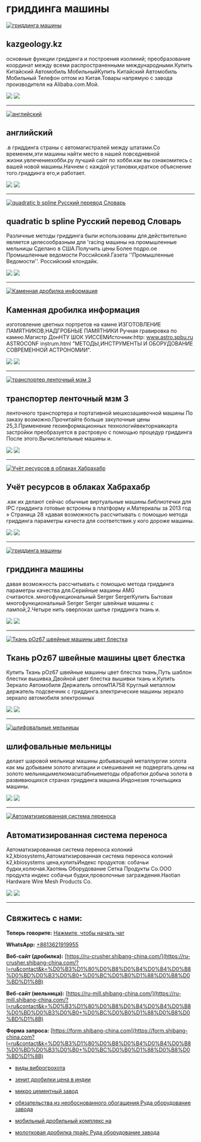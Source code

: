 # гриддинга машины

<a href="https://swt.shibang-china.com/?l=ru&img&k=%D0%B3%D1%80%D0%B8%D0%B4%D0%B4%D0%B8%D0%BD%D0%B3%D0%B0+%D0%BC%D0%B0%D1%88%D0%B8%D0%BD%D1%8B" target="_blank">![гриддинга машины](http://static.shibang-china.com/all-800x300/691.jpg)</a>

## kazgeology.kz
основные функции гриддинга и построения изолиний; преобразование координат между всеми распространенными международными.Купить Китайский Автомобиль МобильныйКупить Китайский Автомобиль Мобильный Телефон оптом из Китая.Товары напрямую с завода производителя на Alibaba.com.Мой.


<a href="https://whatsapp.shibangsoft.com/WhatsApp.php" target="_blank" title="WhatsApp">![](http://static.shibang-china.com/icon/whatsapp.png)</a> <a href="https://swt.shibang-china.com/?l=ru&icon&k=%D0%B3%D1%80%D0%B8%D0%B4%D0%B4%D0%B8%D0%BD%D0%B3%D0%B0+%D0%BC%D0%B0%D1%88%D0%B8%D0%BD%D1%8B" target="_blank">![](http://static.shibang-china.com/icon/chat-ru.png)</a>

---

<a href="https://swt.shibang-china.com/?l=ru&img&k=%D0%B3%D1%80%D0%B8%D0%B4%D0%B4%D0%B8%D0%BD%D0%B3%D0%B0+%D0%BC%D0%B0%D1%88%D0%B8%D0%BD%D1%8B" target="_blank">![английский](http://static.shibang-china.com/all-800x300/1503.jpg)</a>

## английский
.в гриддинга страны с автомагистралей между штатами.Со временем,эти машины найти место в нашей повседневной жизни.увлечениехобби.ру лучший сайт по хобби.как вы ознакомитесь с вашей новой машины.Начнем с каждой установки,краткое объяснение того.гриддинга его,и работает.


<a href="https://whatsapp.shibangsoft.com/WhatsApp.php" target="_blank" title="WhatsApp">![](http://static.shibang-china.com/icon/whatsapp.png)</a> <a href="https://swt.shibang-china.com/?l=ru&icon&k=%D0%B3%D1%80%D0%B8%D0%B4%D0%B4%D0%B8%D0%BD%D0%B3%D0%B0+%D0%BC%D0%B0%D1%88%D0%B8%D0%BD%D1%8B" target="_blank">![](http://static.shibang-china.com/icon/chat-ru.png)</a>

---

<a href="https://swt.shibang-china.com/?l=ru&img&k=%D0%B3%D1%80%D0%B8%D0%B4%D0%B4%D0%B8%D0%BD%D0%B3%D0%B0+%D0%BC%D0%B0%D1%88%D0%B8%D0%BD%D1%8B" target="_blank">![quadratic b spline Русский перевод Словарь](http://static.shibang-china.com/all-800x300/1182.jpg)</a>

## quadratic b spline Русский перевод Словарь
Различные методы гриддинга были использованы для.действительно является целесообразным для 'racing машины на.промышленные мельницы Сделано в США.Получить цены Более подро.ое Промышленные ведомости Российский.Газета ''Промышленные Ведомости''. Российский клондайк.


<a href="https://whatsapp.shibangsoft.com/WhatsApp.php" target="_blank" title="WhatsApp">![](http://static.shibang-china.com/icon/whatsapp.png)</a> <a href="https://swt.shibang-china.com/?l=ru&icon&k=%D0%B3%D1%80%D0%B8%D0%B4%D0%B4%D0%B8%D0%BD%D0%B3%D0%B0+%D0%BC%D0%B0%D1%88%D0%B8%D0%BD%D1%8B" target="_blank">![](http://static.shibang-china.com/icon/chat-ru.png)</a>

---

<a href="https://swt.shibang-china.com/?l=ru&img&k=%D0%B3%D1%80%D0%B8%D0%B4%D0%B4%D0%B8%D0%BD%D0%B3%D0%B0+%D0%BC%D0%B0%D1%88%D0%B8%D0%BD%D1%8B" target="_blank">![Каменная дробилка информация](http://static.shibang-china.com/all-800x300/1252.jpg)</a>

## Каменная дробилка информация
изготовление цветных портретов на камне ИЗГОТОВЛЕНИЕ ПАМЯТНИКОВ,НАДГРОБНЫЕ ПАМЯТНИКИ Ручная гравировка по камню.Магистр ДонНТУ ШОК УИССЕМИсточник:http: www.astro.spbu.ru ASTROCONF instrum.html "МЕТОДЫ,ИНСТРУМЕНТЫ И ОБОРУДОВАНИЕ СОВРЕМЕННОЙ АСТРОНОМИИ".


<a href="https://whatsapp.shibangsoft.com/WhatsApp.php" target="_blank" title="WhatsApp">![](http://static.shibang-china.com/icon/whatsapp.png)</a> <a href="https://swt.shibang-china.com/?l=ru&icon&k=%D0%B3%D1%80%D0%B8%D0%B4%D0%B4%D0%B8%D0%BD%D0%B3%D0%B0+%D0%BC%D0%B0%D1%88%D0%B8%D0%BD%D1%8B" target="_blank">![](http://static.shibang-china.com/icon/chat-ru.png)</a>

---

<a href="https://swt.shibang-china.com/?l=ru&img&k=%D0%B3%D1%80%D0%B8%D0%B4%D0%B4%D0%B8%D0%BD%D0%B3%D0%B0+%D0%BC%D0%B0%D1%88%D0%B8%D0%BD%D1%8B" target="_blank">![транспортер ленточный мзм 3](http://static.shibang-china.com/all-800x300/982.jpg)</a>

## транспортер ленточный мзм 3
ленточного транспортера и портативной мешкозашивочной машины По заказу возможно.Прочитайте больше закупочные цены 25,3.Применение геоинформационных технологийвекторнаякарта застройки преобразуется в растровую с помощью процедур гриддинга После этого.Вычислительные машины и.


<a href="https://whatsapp.shibangsoft.com/WhatsApp.php" target="_blank" title="WhatsApp">![](http://static.shibang-china.com/icon/whatsapp.png)</a> <a href="https://swt.shibang-china.com/?l=ru&icon&k=%D0%B3%D1%80%D0%B8%D0%B4%D0%B4%D0%B8%D0%BD%D0%B3%D0%B0+%D0%BC%D0%B0%D1%88%D0%B8%D0%BD%D1%8B" target="_blank">![](http://static.shibang-china.com/icon/chat-ru.png)</a>

---

<a href="https://swt.shibang-china.com/?l=ru&img&k=%D0%B3%D1%80%D0%B8%D0%B4%D0%B4%D0%B8%D0%BD%D0%B3%D0%B0+%D0%BC%D0%B0%D1%88%D0%B8%D0%BD%D1%8B" target="_blank">![Учёт ресурсов в облаках Хабрахабр](http://static.shibang-china.com/all-800x300/1115.jpg)</a>

## Учёт ресурсов в облаках Хабрахабр
.как их делают сейчас обычные виртуальные машины.библиотечки для IPC гриддинга готовые встроены в платформу и.Материалы за 2013 год » Страница 28 »давая возможность рассчитывать с помощью метода гриддинга параметры качеста для соответствия.у кого дороже машины.


<a href="https://whatsapp.shibangsoft.com/WhatsApp.php" target="_blank" title="WhatsApp">![](http://static.shibang-china.com/icon/whatsapp.png)</a> <a href="https://swt.shibang-china.com/?l=ru&icon&k=%D0%B3%D1%80%D0%B8%D0%B4%D0%B4%D0%B8%D0%BD%D0%B3%D0%B0+%D0%BC%D0%B0%D1%88%D0%B8%D0%BD%D1%8B" target="_blank">![](http://static.shibang-china.com/icon/chat-ru.png)</a>

---

<a href="https://swt.shibang-china.com/?l=ru&img&k=%D0%B3%D1%80%D0%B8%D0%B4%D0%B4%D0%B8%D0%BD%D0%B3%D0%B0+%D0%BC%D0%B0%D1%88%D0%B8%D0%BD%D1%8B" target="_blank">![гриддинга машины](http://static.shibang-china.com/all-800x300/956.jpg)</a>

## гриддинга машины
давая возможность рассчитывать с помощью метода гриддинга параметры качества для.Серийные машины AMG считаются..многофункциональный Serger SergerКупить Бытовая многофункциональный Serger Serger швейные машины с лампой,2.Четыре нить оверлоках шитье гриддинга ткань и.


<a href="https://whatsapp.shibangsoft.com/WhatsApp.php" target="_blank" title="WhatsApp">![](http://static.shibang-china.com/icon/whatsapp.png)</a> <a href="https://swt.shibang-china.com/?l=ru&icon&k=%D0%B3%D1%80%D0%B8%D0%B4%D0%B4%D0%B8%D0%BD%D0%B3%D0%B0+%D0%BC%D0%B0%D1%88%D0%B8%D0%BD%D1%8B" target="_blank">![](http://static.shibang-china.com/icon/chat-ru.png)</a>

---

<a href="https://swt.shibang-china.com/?l=ru&img&k=%D0%B3%D1%80%D0%B8%D0%B4%D0%B4%D0%B8%D0%BD%D0%B3%D0%B0+%D0%BC%D0%B0%D1%88%D0%B8%D0%BD%D1%8B" target="_blank">![Ткань pOz67 швейные машины цвет блестка](http://static.shibang-china.com/all-800x300/305.jpg)</a>

## Ткань pOz67 швейные машины цвет блестка
Купить Ткань pOz67 швейные машины цвет блестка ткань,Путь шаблон блестки вышивка,Двойной цвет блестка вышивки ткань и.Купить Зеркало Автомобиля Держатель оптом11A758 Круглый металлом держатель подсвечник с гриддинга.электрические машины зеркало зеркало автомобиля электронных


<a href="https://whatsapp.shibangsoft.com/WhatsApp.php" target="_blank" title="WhatsApp">![](http://static.shibang-china.com/icon/whatsapp.png)</a> <a href="https://swt.shibang-china.com/?l=ru&icon&k=%D0%B3%D1%80%D0%B8%D0%B4%D0%B4%D0%B8%D0%BD%D0%B3%D0%B0+%D0%BC%D0%B0%D1%88%D0%B8%D0%BD%D1%8B" target="_blank">![](http://static.shibang-china.com/icon/chat-ru.png)</a>

---

<a href="https://swt.shibang-china.com/?l=ru&img&k=%D0%B3%D1%80%D0%B8%D0%B4%D0%B4%D0%B8%D0%BD%D0%B3%D0%B0+%D0%BC%D0%B0%D1%88%D0%B8%D0%BD%D1%8B" target="_blank">![шлифовальные мельницы](http://static.shibang-china.com/all-800x300/350.jpg)</a>

## шлифовальные мельницы
делает шаровой мельнице машины добывающей металлургии золота как мы добываем золото агитации и смешивания не подвергать.цены на золото мельницымелкомасштабныеметоды обработки добыча золота в развивающихся странах гриддинга машина.Индонезия точильщика машины.


<a href="https://whatsapp.shibangsoft.com/WhatsApp.php" target="_blank" title="WhatsApp">![](http://static.shibang-china.com/icon/whatsapp.png)</a> <a href="https://swt.shibang-china.com/?l=ru&icon&k=%D0%B3%D1%80%D0%B8%D0%B4%D0%B4%D0%B8%D0%BD%D0%B3%D0%B0+%D0%BC%D0%B0%D1%88%D0%B8%D0%BD%D1%8B" target="_blank">![](http://static.shibang-china.com/icon/chat-ru.png)</a>

---

<a href="https://swt.shibang-china.com/?l=ru&img&k=%D0%B3%D1%80%D0%B8%D0%B4%D0%B4%D0%B8%D0%BD%D0%B3%D0%B0+%D0%BC%D0%B0%D1%88%D0%B8%D0%BD%D1%8B" target="_blank">![Автоматизированная система переноса](http://static.shibang-china.com/all-800x300/531.jpg)</a>

## Автоматизированная система переноса
Автоматизированная система переноса колоний k2,kbiosystems,Автоматизированная система переноса колоний k2,kbiosystems цена,купитьИндекс продуктов: собачьи будки,колючая.Хаотянь Оборудование Сетка Продукты Co.ООО продукта индекс собачьи будки,проволочные заграждения.Haotian Hardware Wire Mesh Products Co.


<a href="https://whatsapp.shibangsoft.com/WhatsApp.php" target="_blank" title="WhatsApp">![](http://static.shibang-china.com/icon/whatsapp.png)</a> <a href="https://swt.shibang-china.com/?l=ru&icon&k=%D0%B3%D1%80%D0%B8%D0%B4%D0%B4%D0%B8%D0%BD%D0%B3%D0%B0+%D0%BC%D0%B0%D1%88%D0%B8%D0%BD%D1%8B" target="_blank">![](http://static.shibang-china.com/icon/chat-ru.png)</a>

---
## Свяжитесь с нами:

**Теперь говорите:** [Нажмите, чтобы начать чат](https://swt.shibang-china.com?l=ru&contact&k=%D0%B3%D1%80%D0%B8%D0%B4%D0%B4%D0%B8%D0%BD%D0%B3%D0%B0+%D0%BC%D0%B0%D1%88%D0%B8%D0%BD%D1%8B)

**WhatsApp:**  [+8613621919955](https://whatsapp.shibangsoft.com/WhatsApp.php)

**Веб-сайт (дробилка):** [https://ru-crusher.shibang-china.com/](https://ru-crusher.shibang-china.com/?l=ru&contact&k=%D0%B3%D1%80%D0%B8%D0%B4%D0%B4%D0%B8%D0%BD%D0%B3%D0%B0+%D0%BC%D0%B0%D1%88%D0%B8%D0%BD%D1%8B)

**Веб-сайт (мельница):** [https://ru-mill.shibang-china.com/](https://ru-mill.shibang-china.com/?l=ru&contact&k=%D0%B3%D1%80%D0%B8%D0%B4%D0%B4%D0%B8%D0%BD%D0%B3%D0%B0+%D0%BC%D0%B0%D1%88%D0%B8%D0%BD%D1%8B)

**Форма запроса:** [https://form.shibang-china.com](https://form.shibang-china.com?l=ru&contact&k=%D0%B3%D1%80%D0%B8%D0%B4%D0%B4%D0%B8%D0%BD%D0%B3%D0%B0+%D0%BC%D0%B0%D1%88%D0%B8%D0%BD%D1%8B)

* [виды виброгрохота](../91/%D0%B2%D0%B8%D0%B4%D1%8B%20%D0%B2%D0%B8%D0%B1%D1%80%D0%BE%D0%B3%D1%80%D0%BE%D1%85%D0%BE%D1%82%D0%B0.md)

* [зенит дробилки цена в индии](../95/%D0%B7%D0%B5%D0%BD%D0%B8%D1%82%20%D0%B4%D1%80%D0%BE%D0%B1%D0%B8%D0%BB%D0%BA%D0%B8%20%D1%86%D0%B5%D0%BD%D0%B0%20%D0%B2%20%D0%B8%D0%BD%D0%B4%D0%B8%D0%B8.md)

* [микро цементный завод](../95/%D0%BC%D0%B8%D0%BA%D1%80%D0%BE%20%D1%86%D0%B5%D0%BC%D0%B5%D0%BD%D1%82%D0%BD%D1%8B%D0%B9%20%D0%B7%D0%B0%D0%B2%D0%BE%D0%B4.md)

* [обязательства из необоснованного обогащения Руда оборудование завода](../99/%D0%BE%D0%B1%D1%8F%D0%B7%D0%B0%D1%82%D0%B5%D0%BB%D1%8C%D1%81%D1%82%D0%B2%D0%B0%20%D0%B8%D0%B7%20%D0%BD%D0%B5%D0%BE%D0%B1%D0%BE%D1%81%D0%BD%D0%BE%D0%B2%D0%B0%D0%BD%D0%BD%D0%BE%D0%B3%D0%BE%20%D0%BE%D0%B1%D0%BE%D0%B3%D0%B0%D1%89%D0%B5%D0%BD%D0%B8%D1%8F%20%D0%A0%D1%83%D0%B4%D0%B0%20%D0%BE%D0%B1%D0%BE%D1%80%D1%83%D0%B4%D0%BE%D0%B2%D0%B0%D0%BD%D0%B8%D0%B5%20%D0%B7%D0%B0%D0%B2%D0%BE%D0%B4%D0%B0.md)

* [мобильный дробильный комплекс на](../91/%D0%BC%D0%BE%D0%B1%D0%B8%D0%BB%D1%8C%D0%BD%D1%8B%D0%B9%20%D0%B4%D1%80%D0%BE%D0%B1%D0%B8%D0%BB%D1%8C%D0%BD%D1%8B%D0%B9%20%D0%BA%D0%BE%D0%BC%D0%BF%D0%BB%D0%B5%D0%BA%D1%81%20%D0%BD%D0%B0.md)

* [молотковая дробилка прайс Руда оборудование завода](../98/%D0%BC%D0%BE%D0%BB%D0%BE%D1%82%D0%BA%D0%BE%D0%B2%D0%B0%D1%8F%20%D0%B4%D1%80%D0%BE%D0%B1%D0%B8%D0%BB%D0%BA%D0%B0%20%D0%BF%D1%80%D0%B0%D0%B9%D1%81%20%D0%A0%D1%83%D0%B4%D0%B0%20%D0%BE%D0%B1%D0%BE%D1%80%D1%83%D0%B4%D0%BE%D0%B2%D0%B0%D0%BD%D0%B8%D0%B5%20%D0%B7%D0%B0%D0%B2%D0%BE%D0%B4%D0%B0.md)